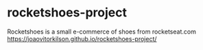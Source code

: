 # rocketshoes-project
Rocketshoes is a small e-commerce of shoes from rocketseat.com
https://joaovitorkilson.github.io/rocketshoes-project/
